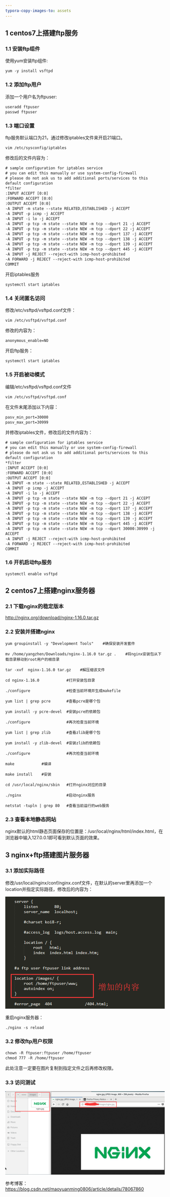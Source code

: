 ```yaml
---
typora-copy-images-to: assets
---
```


## 1 centos7上搭建ftp服务

### 1.1 安装ftp组件

使用yum安装ftp组件:

```shell
yum -y install vsftpd
```

### 1.2 添加ftp用户

添加一个用户名为ftpuser:

```shell
useradd ftpuser
passwd ftpuser
```

### 1.3 端口设置

ftp服务默认端口为21，通过修改iptables文件来开启21端口。

```shell
vim /etc/sysconfig/iptables
```

修改后的文件内容为：

```shell
# sample configuration for iptables service
# you can edit this manually or use system-config-firewall
# please do not ask us to add additional ports/services to this default configuration
*filter
:INPUT ACCEPT [0:0]
:FORWARD ACCEPT [0:0]
:OUTPUT ACCEPT [0:0]
-A INPUT -m state --state RELATED,ESTABLISHED -j ACCEPT
-A INPUT -p icmp -j ACCEPT
-A INPUT -i lo -j ACCEPT
-A INPUT -p tcp -m state --state NEW -m tcp --dport 21 -j ACCEPT
-A INPUT -p tcp -m state --state NEW -m tcp --dport 22 -j ACCEPT
-A INPUT -p tcp -m state --state NEW -m tcp --dport 137 -j ACCEPT
-A INPUT -p tcp -m state --state NEW -m tcp --dport 138 -j ACCEPT
-A INPUT -p tcp -m state --state NEW -m tcp --dport 139 -j ACCEPT
-A INPUT -p tcp -m state --state NEW -m tcp --dport 445 -j ACCEPT
-A INPUT -j REJECT --reject-with icmp-host-prohibited
-A FORWARD -j REJECT --reject-with icmp-host-prohibited
COMMIT
```

开启iptables服务

```shell
systemctl start iptables
```

### 1.4 关闭匿名访问

修改/etc/vsftpd/vsftpd.conf文件：

```shell
vim /etc/vsftpd/vsftpd.conf
```

修改的内容为：

```shell
anonymous_enable=NO
```

开启ftp服务：

```shell
systemctl start iptables
```

### 1.5 开启被动模式

编辑/etc/vsftpd/vsftpd.conf文件

```shell
vim /etc/vsftpd/vsftpd.conf
```

在文件末尾添加以下内容：

```shell
pasv_min_port=30000
pasv_max_port=30999
```

并修改iptables文件，修改后的文件内容为：

```shell
# sample configuration for iptables service
# you can edit this manually or use system-config-firewall
# please do not ask us to add additional ports/services to this default configuration
*filter
:INPUT ACCEPT [0:0]
:FORWARD ACCEPT [0:0]
:OUTPUT ACCEPT [0:0]
-A INPUT -m state --state RELATED,ESTABLISHED -j ACCEPT
-A INPUT -p icmp -j ACCEPT
-A INPUT -i lo -j ACCEPT
-A INPUT -p tcp -m state --state NEW -m tcp --dport 21 -j ACCEPT
-A INPUT -p tcp -m state --state NEW -m tcp --dport 22 -j ACCEPT
-A INPUT -p tcp -m state --state NEW -m tcp --dport 137 -j ACCEPT
-A INPUT -p tcp -m state --state NEW -m tcp --dport 138 -j ACCEPT
-A INPUT -p tcp -m state --state NEW -m tcp --dport 139 -j ACCEPT
-A INPUT -p tcp -m state --state NEW -m tcp --dport 445 -j ACCEPT
-A INPUT -p tcp -m state --state NEW -m tcp --dport 30000:30999 -j ACCEPT
-A INPUT -j REJECT --reject-with icmp-host-prohibited
-A FORWARD -j REJECT --reject-with icmp-host-prohibited
COMMIT
```

### 1.6 开机启动ftp服务

```shell
systemctl enable vsftpd
```

## 2 centos7上搭建nginx服务器

### 2.1 下载nginx的稳定版本

http://nginx.org/download/nginx-1.16.0.tar.gz

### 2.2 安装并搭建nginx

```
yum groupinstall -y "Development Tools"    #确保安装开发套件

mv /home/yangzhen/Downloads/nginx-1.16.0 tar.gz .    #将nginx安装包从下载目录移动到root用户的根目录

tar -xvf  nginx-1.16.0 tar.gz    #解压缩该文件

cd nginx-1.16.0            #打开安装包目录

./configure                #检查当前环境并生成makefile

yum list | grep pcre       #查看pcre是哪个包

yum install -y pcre-devel  #安装pcre的依赖包

./configure                #再次检查当前环境

yum list | grep zlib       #查看zlib是哪个包

yum install -y zlib-devel  #安装zlib的依赖包

./configure                #再次检查当前环境

make            #编译

make install    #安装

cd /usr/local/nginx/sbin   #打开nginx对应的目录

./nginx                    #启动nginx服务

netstat -tupln | grep 80   #查看当前运行的web服务
```

### 2.3 查看本地静态网站

nginx默认的html静态页面保存的位置是：/usr/local/nginx/html/index.html，在浏览器中输入127.0.0.1即可看到默认页面的效果。

## 3 nginx+ftp搭建图片服务器

### 3.1 添加实际路径

修改/usr/local/nginx/conf/nginx.conf文件，在默认的server里再添加一个location并指定实际路径，修改后的内容为：

![1560937171016](assets/1560937171016.png)

重启nginx服务器：

```shell
./nginx -s reload
```

### 3.2 修改ftp用户权限

```shell
chown -R ftpuser:ftpuser /home/ftpuser
chmod 777 -R /home/ftpuser
```

此处注意一定要在图片复制到指定文件之后再修改权限。

### 3.3 访问测试

![1560937761322](assets/1560937761322.png)

参考博客：<https://blog.csdn.net/maoyuanming0806/article/details/78067860>